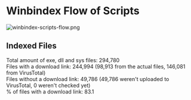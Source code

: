 # Winbindex Flow of Scripts

![winbindex-scripts-flow.png](winbindex-scripts-flow.png)

## Indexed Files

<!--FileStats-->
Total amount of exe, dll and sys files: 294,780  
Files with a download link: 244,994 (98,913 from the actual files, 146,081 from VirusTotal)  
Files without a download link: 49,786 (49,786 weren't uploaded to VirusTotal, 0 weren't checked yet)  
% of files with a download link: 83.1  
<!--/FileStats-->
